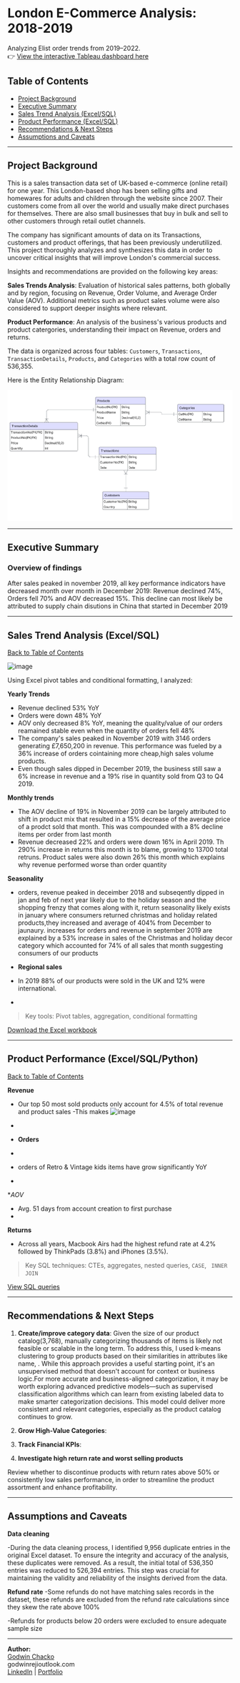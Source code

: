 # London E-Commerce Analysis: 2018-2019


Analyzing Elist order trends from 2019–2022.  
👉 [View the interactive Tableau dashboard here](#)




## Table of Contents

- [Project Background](#project-background)
- [Executive Summary](#executive-summary)
- [Sales Trend Analysis (Excel/SQL)](#sales-trend-analysis-excelsqlpython)  
- [Product Performance (Excel/SQL)](#product-performance-excelsql)  
- [Recommendations & Next Steps](#recommendations--next-steps)  
- [Assumptions and Caveats](#assumptions-and-caveats)


---

## Project Background

This is a sales transaction data set of UK-based e-commerce (online retail) for one year. This London-based shop has been selling gifts and homewares for adults and children through the website since 2007. Their customers come from all over the world and usually make direct purchases for themselves. There are also small businesses that buy in bulk and sell to other customers through retail outlet channels.

The company has significant amounts of data on its Transactions, customers and  product offerings, that has been previously underutilized. This project thoroughly analyzes and synthesizes this data in order to uncover critical insights that will improve London's commercial success.

Insights and recommendations are provided on the following key areas:

**Sales Trends Analysis**: Evaluation of historical sales patterns, both globally and by region, focusing on Revenue, Order Volume, and Average Order Value (AOV). Additional metrics such as product sales volume were also considered to support deeper insights where relevant.


**Product Performance**: An analysis of the business's various products and product catergories, understanding their impact on Revenue, orders and returns.


The data is organized across four tables: `Customers`, `Transactions`, `TransactionDetails`, `Products`,  and `Categories` with a total row count of 536,355.

Here is the Entity Relationship Diagram:

![ERD Diagram](data/ERD.png)

---

## Executive Summary

  ### Overview of findings
 
After sales peaked in november 2019, all key performance indicators have decreased month over month in December 2019: Revenue declined 74%, Orders fell 70% and AOV decreased 15%. This decline can most likely be attributed to supply chain disutions in China that started in December 2019




---
## Sales Trend Analysis (Excel/SQL)

[ Back to Table of Contents](#table-of-contents)

![image](https://github.com/user-attachments/assets/a1b8167a-5d23-4f3a-903d-04c36aebec1e)




Using Excel pivot tables and conditional formatting, I analyzed:

 **Yearly Trends**  
  - Revenue declined 53% YoY
  - Orders were down 48% YoY 
  - AOV only decreased 8% YoY, meaning the quality/value of our orders reamained stable even when the quantity of orders fell 48%
- The company's sales peaked in November 2019 with 3146 orders generating  £7,650,200 
in revenue. This performance was fueled by a 36% increase of orders cointaining more cheap,high sales volume products.
- Even though sales dipped in December 2019, the business still saw a 6% increase in revenue and a 19% rise in quantity sold from Q3 to Q4 2019.



**Monthly trends**
  - The AOV decline of 19% in November 2019 can be largely attributed to shift in product mix that resulted in a 15% decrease of the average price of a prodct sold that month. This was compounded with a 8% decline items per order from last month
  - Revenue decreased 22% and orders were down 16% in April 2019. Th 290% increase in returns this month is to blame, growing to 13700 total retruns. Product sales were also down 26% this month which explains why revenue performed worse than order quantity


 
 **Seasonality**
  -  orders, revenue peaked in deceimber 2018 and subseqently dipped in jan and feb of next year likely due to the holiday season and the shopping frenzy that comes along with it, return seasonality likely exists in january where consumers returned christmas and holiday related products,they increased  and average of 404% from December to jaunaury.  increases for orders and revenue  in september 2019 are explained by a 53% increase in sales of the Christmas and holiday decor category which accounted for 74% of all sales that month suggesting consumers of our products 


    
 


-  **Regional sales**  
  - In 2019 88% of our products were sold in the UK and 12% were international.
  - 

>  Key tools: Pivot tables, aggregation, conditional formatting

[Download the Excel workbook](#)

---

## Product Performance (Excel/SQL/Python)

[ Back to Table of Contents](#table-of-contents)






 **Revenue**  
 - Our top 50 most sold products only account for 4.5% of total revenue and product sales
   -This makes ![image](https://github.com/user-attachments/assets/4aef4726-1ed1-43a1-9470-3841803ed28b)

  - 


-  **Orders**  
  - 
-  orders of Retro & Vintage kids items have grow significantly YoY  
  - 
  **AOV*  
  - Avg. 51 days from account creation to first purchase
  - 

  
 **Returns**  
  - Across all years, Macbook Airs had the highest refund rate at 4.2% followed by ThinkPads (3.8%) and iPhones (3.5%).

>  Key SQL techniques: CTEs, aggregates, nested queries, `CASE`, ` INNER JOIN`

[View SQL queries](#)

---


## Recommendations & Next Steps

1. **Create/improve category data**: Given the size of our product catalog(3,768), manually categorizing thousands of items is likely not feasible or scalable in the long term. To address this, I used k-means clustering to group products based on their similarities in attributes like name, . While this approach provides a useful starting point, it's an unsupervised method that doesn't account for context or business logic.For more accurate and business-aligned categorization, it may be worth exploring advanced predictive models—such as supervised classification algorithms which can learn from existing labeled data to make smarter categorization decisions. This model could deliver more consistent and relevant categories, especially as the product catalog continues to grow.



2. **Grow High-Value Categories**:
   
3. **Track Financial KPIs**:  
   
4. **Investigate high return rate and worst selling products**

Review whether to discontinue products with return rates above 50% or consistently low sales performance, in order to streamline the product assortment and enhance profitability.
   
 

---

## Assumptions and Caveats

**Data cleaning**

-During the data cleaning process, I identified 9,956 duplicate entries in the original Excel dataset. To ensure the integrity and accuracy of the analysis, these duplicates were removed. As a result, the initial total of 536,350 entries was reduced to 526,394 entries. This step was crucial for maintaining the validity and reliability of the insights derived from the data. 

**Refund rate**
-Some refunds do not have matching sales records in the dataset, these refunds are excluded from the refund rate calculations since they skew the rate above 100%

-Refunds for products below 20 orders were excluded to ensure adequate sample size



---

**Author:**  
[Godwin Chacko](#)  
 godwinrejioutlook.com  
 [LinkedIn](#) | [Portfolio](#)


